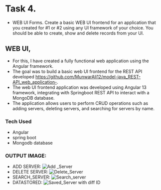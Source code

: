 # Task 4.
- WEB UI Forms. Create a basic WEB UI frontend for an application that you created for #1 or #2 using any UI framework of your choice. You should be able to create, show and delete records from your UI.
## WEB UI,
- For this, I have created a fully functional web application using the Angular framework.
- The goal was to build a basic web UI frontend for the REST API developed https://github.com/MunwarAli12/model-java_REST-API_web_application-. 
- The web UI frontend application was developed using Angular 13 framework, integrating with Springboot REST API to interact with a MongoDB database.
- The application allows users to perform CRUD operations such as adding servers, deleting servers, and searching for servers by name.
### Tech Used 
- Angular
- spring boot
- Mongodb database
  
### OUTPUT IMAGE:
- ADD SERVER: ![Add _Server](https://user-images.githubusercontent.com/126280146/228459705-4564a6d0-022a-49f3-aad3-6244855518d3.png)
- DELETE SERVER: ![Delete_Server](https://user-images.githubusercontent.com/126280146/228459748-63a07dff-8e40-497d-9051-4e085fb22c07.png)
- SEARCH_SERVER: ![Search_server](https://user-images.githubusercontent.com/126280146/228459797-e25c0000-a387-4713-8219-c10e26df5c63.png)
- DATASTORED: ![Saved_Server with diff ID](https://user-images.githubusercontent.com/126280146/228459888-bff32e02-68cf-4fb4-a961-53d99cbfe6a5.png)
